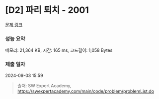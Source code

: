 # [D2] 파리 퇴치 - 2001 

[문제 링크](https://swexpertacademy.com/main/code/problem/problemDetail.do?contestProbId=AV5PzOCKAigDFAUq) 

### 성능 요약

메모리: 21,364 KB, 시간: 165 ms, 코드길이: 1,058 Bytes

### 제출 일자

2024-09-03 15:59



> 출처: SW Expert Academy, https://swexpertacademy.com/main/code/problem/problemList.do
